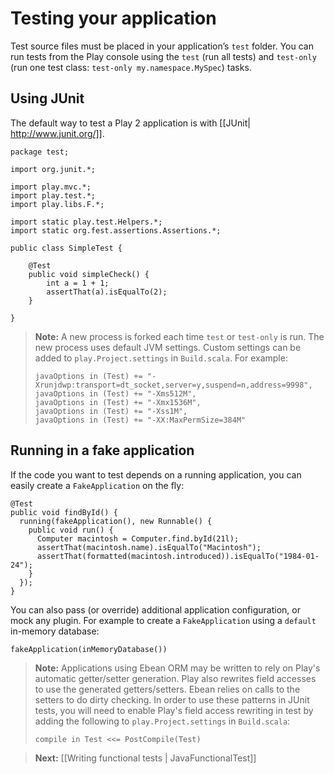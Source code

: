 # Testing your application

Test source files must be placed in your application’s `test` folder. You can run tests from the Play console using the `test` (run all tests) and `test-only` (run one test class: `test-only my.namespace.MySpec`) tasks.

## Using JUnit

The default way to test a Play 2 application is with [[JUnit| http://www.junit.org/]].

```
package test;

import org.junit.*;

import play.mvc.*;
import play.test.*;
import play.libs.F.*;

import static play.test.Helpers.*;
import static org.fest.assertions.Assertions.*;

public class SimpleTest {

    @Test 
    public void simpleCheck() {
        int a = 1 + 1;
        assertThat(a).isEqualTo(2);
    }

}
```

> **Note:** A new process is forked each time `test` or `test-only` is run.  The new process uses default JVM settings.  Custom settings can be added to `play.Project.settings` in `Build.scala`.  For example:  
> ```
> javaOptions in (Test) += "-Xrunjdwp:transport=dt_socket,server=y,suspend=n,address=9998",
> javaOptions in (Test) += "-Xms512M",
> javaOptions in (Test) += "-Xmx1536M",
> javaOptions in (Test) += "-Xss1M",
> javaOptions in (Test) += "-XX:MaxPermSize=384M"
> ```

## Running in a fake application

If the code you want to test depends on a running application, you can easily create a `FakeApplication` on the fly:

```
@Test
public void findById() {
  running(fakeApplication(), new Runnable() {
    public void run() {
      Computer macintosh = Computer.find.byId(21l);
      assertThat(macintosh.name).isEqualTo("Macintosh");
      assertThat(formatted(macintosh.introduced)).isEqualTo("1984-01-24");
    }
  });
}
```

You can also pass (or override) additional application configuration, or mock any plugin. For example to create a `FakeApplication` using a `default` in-memory database:

```
fakeApplication(inMemoryDatabase())
```

> **Note:** Applications using Ebean ORM may be written to rely on Play's automatic getter/setter generation.  Play also rewrites field accesses to use the generated getters/setters.  Ebean relies on calls to the setters to do dirty checking.  In order to use these patterns in JUnit tests, you will need to enable Play's field access rewriting in test by adding the following to `play.Project.settings` in `Build.scala`:
> ```
> compile in Test <<= PostCompile(Test)
> ```  

> **Next:** [[Writing functional tests | JavaFunctionalTest]]